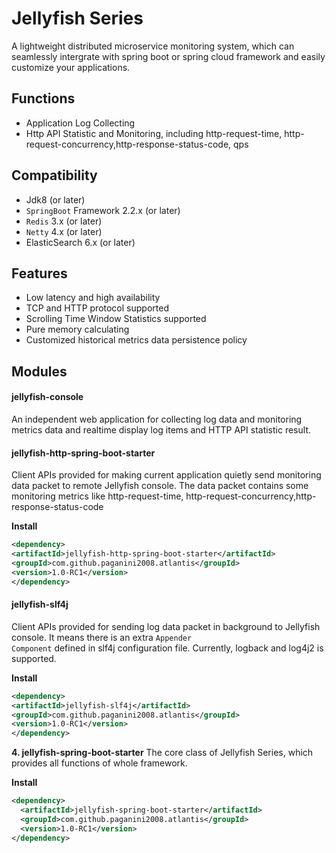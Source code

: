 # Jellyfish Series

A lightweight distributed microservice  monitoring system, which can seamlessly intergrate with spring boot or spring cloud framework and easily customize your applications. 

## Functions

* Application Log Collecting
* Http API Statistic and Monitoring, including  http-request-time, http-request-concurrency,http-response-status-code, qps

## Compatibility

*  Jdk8 (or later)
*  <code>SpringBoot</code> Framework 2.2.x (or later)
*  <code>Redis</code> 3.x (or later)
*  <code>Netty</code> 4.x (or later)
*  ElasticSearch 6.x (or later)

## Features

* Low latency and high availability
* TCP and HTTP protocol  supported
* Scrolling Time Window Statistics supported
* Pure memory calculating
* Customized historical metrics data  persistence policy

## Modules

####  jellyfish-console
An independent  web application for collecting log data and monitoring metrics data and  realtime display log items and HTTP API statistic result.

#### jellyfish-http-spring-boot-starter
Client APIs provided for  making current application quietly send monitoring data packet to remote Jellyfish console. The data packet contains some monitoring metrics like http-request-time, http-request-concurrency,http-response-status-code

**Install**

``` xml
<dependency>
<artifactId>jellyfish-http-spring-boot-starter</artifactId>
<groupId>com.github.paganini2008.atlantis</groupId>
<version>1.0-RC1</version>
</dependency>
```

#### jellyfish-slf4j
Client APIs provided for sending log data packet in background to Jellyfish console. It means there is an extra <code>Appender Component</code> defined in slf4j configuration file. Currently, logback and log4j2 is supported. 

**Install**

``` xml
<dependency>
<artifactId>jellyfish-slf4j</artifactId>
<groupId>com.github.paganini2008.atlantis</groupId>
<version>1.0-RC1</version>
</dependency>
```

**4.  jellyfish-spring-boot-starter** 
The core class of Jellyfish Series, which provides all functions of whole framework.

**Install**

``` xml
<dependency>
  <artifactId>jellyfish-spring-boot-starter</artifactId>
  <groupId>com.github.paganini2008.atlantis</groupId>
  <version>1.0-RC1</version>
</dependency>
```




